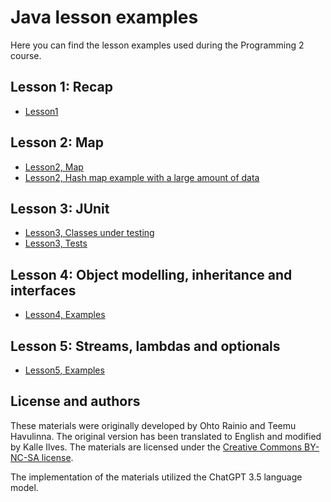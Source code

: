 # Java lesson examples

Here you can find the lesson examples used during the Programming 2 course.

## Lesson 1: Recap

- [Lesson1](./src/main/java/lesson1/Lesson1.java)

## Lesson 2: Map

- [Lesson2, Map](./src/main/java/lesson2/Lesson2.java)
- [Lesson2, Hash map example with a large amount of data](./src/main/java/lesson2/LotsOfData.java)

## Lesson 3: JUnit

- [Lesson3, Classes under testing](./src/main/java/lesson3)
- [Lesson3, Tests](./src/test/java/lesson3)


## Lesson 4: Object modelling, inheritance and interfaces

- [Lesson4, Examples](./src/main/java/lesson4)

## Lesson 5: Streams, lambdas and optionals

- [Lesson5, Examples](./src/main/java/lesson5)

<!--
## Lesson 6: Database connection with Java (JDBC):

- [Lesson6, Esimerkit](./src/main/java/lesson6)

## Lesson 7: Data structures and algorithms:

- [Lesson7, Bubble sort](./src/main/java/lesson7/BubbleSort.java)

- [Lesson7, Wordplay-exercise](https://github.com/ohjelmointi2/wordplay-exercise/)

## Lesson 8: Threads and recursion:

- [Lesson8, Säikeet](./src/main/java/lesson8/thread)

- [Lesson8, Rekursio](./src/main/java/lesson8/rekursio/RekursioEsimerkki.java)
-->

## License and authors

These materials were originally developed by Ohto Rainio and Teemu Havulinna. The original version has been translated to English and modified by Kalle Ilves. The materials are licensed under the [Creative Commons BY-NC-SA license](https://creativecommons.org/licenses/by-nc-sa/4.0/).

The implementation of the materials utilized the ChatGPT 3.5 language model.
